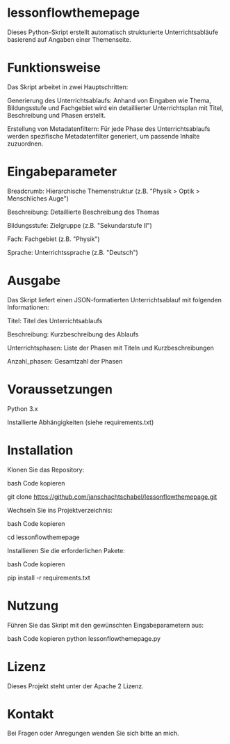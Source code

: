 # lessonflowthemepage
Dieses Python-Skript erstellt automatisch strukturierte Unterrichtsabläufe basierend auf Angaben einer Themenseite.

# Funktionsweise
Das Skript arbeitet in zwei Hauptschritten:

Generierung des Unterrichtsablaufs: Anhand von Eingaben wie Thema, Bildungsstufe und Fachgebiet wird ein detaillierter Unterrichtsplan mit Titel, Beschreibung und Phasen erstellt.

Erstellung von Metadatenfiltern: Für jede Phase des Unterrichtsablaufs werden spezifische Metadatenfilter generiert, um passende Inhalte zuzuordnen.

# Eingabeparameter
Breadcrumb: Hierarchische Themenstruktur (z.B. "Physik > Optik > Menschliches Auge")

Beschreibung: Detaillierte Beschreibung des Themas

Bildungsstufe: Zielgruppe (z.B. "Sekundarstufe II")

Fach: Fachgebiet (z.B. "Physik")

Sprache: Unterrichtssprache (z.B. "Deutsch")


# Ausgabe
Das Skript liefert einen JSON-formatierten Unterrichtsablauf mit folgenden Informationen:

Titel: Titel des Unterrichtsablaufs

Beschreibung: Kurzbeschreibung des Ablaufs

Unterrichtsphasen: Liste der Phasen mit Titeln und Kurzbeschreibungen

Anzahl_phasen: Gesamtzahl der Phasen

# Voraussetzungen
Python 3.x

Installierte Abhängigkeiten (siehe requirements.txt)

# Installation
Klonen Sie das Repository:

bash
Code kopieren

git clone https://github.com/janschachtschabel/lessonflowthemepage.git

Wechseln Sie ins Projektverzeichnis:

bash
Code kopieren

cd lessonflowthemepage

Installieren Sie die erforderlichen Pakete:

bash
Code kopieren

pip install -r requirements.txt

# Nutzung
Führen Sie das Skript mit den gewünschten Eingabeparametern aus:

bash
Code kopieren
python lessonflowthemepage.py

# Lizenz
Dieses Projekt steht unter der Apache 2 Lizenz.

# Kontakt
Bei Fragen oder Anregungen wenden Sie sich bitte an mich.
